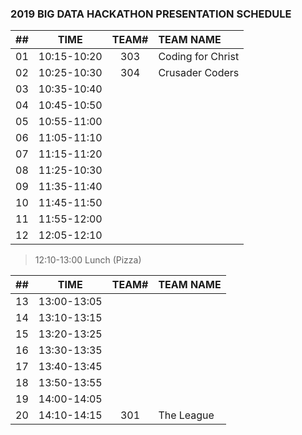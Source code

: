### 2019 BIG DATA HACKATHON PRESENTATION SCHEDULE

| ## |    TIME       | TEAM# |         TEAM NAME         |
| -- | :-----------: | :---: | :------------------------ |
| 01 |  10:15-10:20  |  303  |  Coding for Christ        |
| 02 |  10:25-10:30  |  304  |  Crusader Coders          |
| 03 |  10:35-10:40  |       |                           |
| 04 |  10:45-10:50  |       |                           |
| 05 |  10:55-11:00  |       |                           |
| 06 |  11:05-11:10  |       |                           |
| 07 |  11:15-11:20  |       |                           |
| 08 |  11:25-10:30  |       |                           |
| 09 |  11:35-11:40  |       |                           |
| 10 |  11:45-11:50  |       |                           |
| 11 |  11:55-12:00  |       |                           |
| 12 |  12:05-12:10  |       |                           |

> 12:10-13:00 Lunch (Pizza)

| ## |    TIME       | TEAM# |         TEAM NAME         |
| -- | :-----------: | :---: | :------------------------ |
| 13 |  13:00-13:05  |       |                           |
| 14 |  13:10-13:15  |       |                           |
| 15 |  13:20-13:25  |       |                           |
| 16 |  13:30-13:35  |       |                           |
| 17 |  13:40-13:45  |       |                           |
| 18 |  13:50-13:55  |       |                           |
| 19 |  14:00-14:05  |       |                           |
| 20 |  14:10-14:15  |  301  |  The League               |

